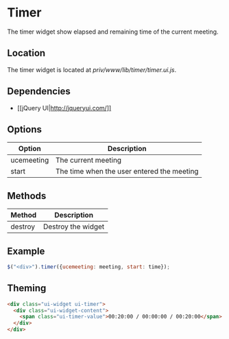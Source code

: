# Timer

The timer widget show elapsed and remaining time of the current meeting.

## Location

The timer widget is located at *priv/www/lib/timer/timer.ui.js*.

## Dependencies

* [[jQuery UI|http://jqueryui.com/]]

## Options

Option         | Description
---------------|---------------------------------------------------------------
ucemeeting     | The current meeting
start          | The time when the user entered the meeting

## Methods

Method         | Description
---------------|---------------------------------------------------------------
destroy        | Destroy the widget

## Example

```javascript
$("<div>").timer({ucemeeting: meeting, start: time});
```

## Theming

```html
<div class="ui-widget ui-timer">
  <div class="ui-widget-content">
    <span class="ui-timer-value">00:20:00 / 00:00:00 / 00:20:00</span>
  </div>
</div>
```
